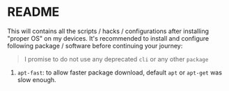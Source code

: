 # README

This will contains all the scripts / hacks / configurations after installing "proper OS" on my devices.
It's recommended to install and configure following package / software before continuing your journey:

> I promise to do not use any deprecated `cli` or any other `package`

1. `apt-fast`: to allow faster package download, default `apt` or `apt-get` was slow enough.

